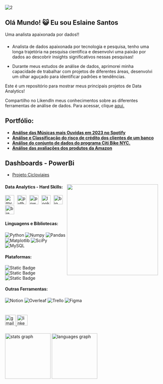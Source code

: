 ![2](https://github.com/user-attachments/assets/92bbe8c3-8199-45b8-9735-b215b1834a84)
<h2 align="left">Olá Mundo! 😺 Eu sou Eslaine Santos</h2>
Uma analista apaixonada por dados!!

###

* Analista de dados apaixonada por tecnologia e pesquisa, tenho uma longa trajetória na pesquisa científica e desenvolvi uma paixão por dados ao descobrir insights significativos nessas pesquisas!

* Durante meus estudos de análise de dados, aprimorei minha capacidade de trabalhar com projetos de diferentes áreas, desenvolvi um olhar aguçado para identificar padrões e tendências.

Este é um repositório para mostrar meus principais projetos de Data Analytics!

Compartilho no LikendIn meus conhecimentos sobre as diferentes ferramentas de análise de dados. Para acessar, clique [aqui.](https://www.linkedin.com/in/eslaine-santos-e-santos-46159a28/)

## Portfólio:
* [**Análise das Músicas mais Ouvidas em 2023 no Spotify**](https://github.com/annesantos1990/spotify_project.git)
* [**Análise e Classificação do risco de crédito dos clientes de um banco**](https://github.com/annesantos1990/relative_risk_project)
* [**Análise do conjunto de dados do programa Citi Bike NYC.**](https://github.com/annesantos1990/cicloviajes_project/)
* [**Análise das avaliações dos produtos da Amazon**](https://github.com/annesantos1990/amazon_project)

## Dashboards - PowerBi
* [Projeto Cicloviajes](https://app.powerbi.com/view?r=eyJrIjoiYjMyMWJhNWMtMmEwNy00MWQyLWE0MGYtMzQxOTZmN2JjYzI4IiwidCI6ImUwZjY3ODE5LTJmNmYtNDg0Mi1hZjVlLTA5ZjI4Y2U4N2U0NyJ9&pageName=97bb87652afe04456c88)

  ###
<img align="right" height="300" src="https://github.com/annesantos1990/annesantos1990/assets/166059836/2dd20abe-09b1-411e-9dbe-2d15dfab18ba"  />

#### Data Analytics - Hard Skills:

<div align="left">
  <img src="https://cdn.jsdelivr.net/gh/devicons/devicon/icons/mysql/mysql-original.svg" height="30" alt="mysql logo"  />
  <img width="2" />
  <img src="https://cdn.jsdelivr.net/gh/devicons/devicon/icons/python/python-original.svg" height="30" alt="python logo"  />
  <img width="2" />
  <img src="https://github.com/user-attachments/assets/eee008a0-f5ed-43a1-8b56-ce67a37de27d" height="30" alt="power bi logo"  />
  <img width="2" />
  <img src="https://github.com/user-attachments/assets/1605e268-4b12-469c-bc12-b1419572a0f9" height="30" alt="looker studio logo"  />
  <img width="2" />
  <img src="https://github.com/user-attachments/assets/b1fdab1b-2e10-48e4-9596-df0cc6dbda27" height="30" alt="big query logo"  />
  <img width="2" />
  <img src="https://github.com/user-attachments/assets/ce9e53cb-f7c5-42cf-b002-b5317494c9cb" height="30" alt="big query logo"  />
  <img width="2" />


#### Linguagens e Bibliotecas: 
  <img align="center" alt="Python" src="https://img.shields.io/badge/Python-3776AB?style=for-the-badge&logo=python&logoColor=white" />
  <img align="center" alt="Numpy" src="https://img.shields.io/badge/numpy-%23013243.svg?style=for-the-badge&logo=numpy&logoColor=white" />
  <img align="center" alt="Pandas" src="https://img.shields.io/badge/pandas-%23150458.svg?style=for-the-badge&logo=pandas&logoColor=white" />
  <img align="center" alt="Matplotlib" src="https://img.shields.io/badge/Matplotlib-%23ffffff.svg?style=for-the-badge&logo=Matplotlib&logoColor=black" />
  <img align="center" alt="SciPy" src="https://img.shields.io/badge/SciPy-%230C55A5.svg?style=for-the-badge&logo=scipy&logoColor=%white" />
  <img align="center" alt="MySQL" src="https://img.shields.io/badge/MySQL-00000F?style=for-the-badge&logo=mysql&logoColor=white" />

#### Plataformas:

![Static Badge](https://img.shields.io/badge/google%20big%20query-google%20big%20query?style=for-the-badge&logo=googlebigquery&logoColor=white&color=%23669DF6)
![Static Badge](https://img.shields.io/badge/Google%20Colab-Google%20Colab?style=for-the-badge&logo=Google%20Colab&logoColor=white&color=%23F9AB00)
![Static Badge](https://img.shields.io/badge/jupyter-jupyter?style=for-the-badge&logo=jupyter&logoColor=white&color=%23F37626)



#### Outras Ferramentas:

  <img align="center" alt="Notion" src="https://img.shields.io/badge/Notion-000000?style=for-the-badge&logo=notion&logoColor=white" />
   <img align="center" alt="Overleaf" src="https://img.shields.io/badge/Overleaf-47A141?style=for-the-badge&logo=Overleaf&logoColor=white" />
  <img align="center" alt="Trello" src="https://img.shields.io/badge/Trello-0052CC?style=for-the-badge&logo=trello&logoColor=white" />
  <img align="center" alt="Figma" src="https://img.shields.io/badge/Figma-Figma?style=for-the-badge&logo=figma&logoColor=white&color=%23F24E1E" />


 
###

<br clear="both">

<div align="left">
  <a href="annesantos1990@gmail.com" target="_blank">
    <img src="https://img.shields.io/static/v1?message=Gmail&logo=gmail&label=&color=D14836&logoColor=white&labelColor=&style=for-the-badge" height="35" alt="gmail logo"  />
  </a>
  <a href="https://www.linkedin.com/in/eslaine-santos-e-santos-46159a28/" target="_blank">
    <img src="https://img.shields.io/static/v1?message=LinkedIn&logo=linkedin&label=&color=0077B5&logoColor=white&labelColor=&style=for-the-badge" height="35" alt="linkedin logo"  />
  </a>
</div>

###

<div align="left">
  <img src="https://github-readme-stats.vercel.app/api?username=annesantos1990&hide_title=false&hide_rank=false&show_icons=true&include_all_commits=true&count_private=true&disable_animations=false&theme=dracula&locale=en&hide_border=false" height="150" alt="stats graph"  />
  <img src="https://github-readme-stats.vercel.app/api/top-langs?username=annesantos1990&locale=en&hide_title=false&layout=compact&card_width=320&langs_count=5&theme=dracula&hide_border=false" height="150" alt="languages graph"  />
</div>









